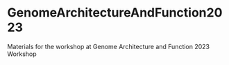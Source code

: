 # GenomeArchitectureAndFunction2023
Materials for the workshop at Genome Architecture and Function 2023 Workshop
